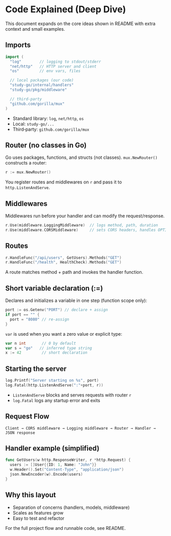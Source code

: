 # Code Explained (Deep Dive)

This document expands on the core ideas shown in README with extra context and small examples.

## Imports

```go
import (
  "log"        // logging to stdout/stderr
  "net/http"   // HTTP server and client
  "os"         // env vars, files

  // local packages (our code)
  "study-go/internal/handlers"
  "study-go/pkg/middleware"

  // third‑party
  "github.com/gorilla/mux"
)
```
- Standard library: `log`, `net/http`, `os`
- Local: `study-go/...`
- Third‑party: `github.com/gorilla/mux`

## Router (no classes in Go)
Go uses packages, functions, and structs (not classes). `mux.NewRouter()` constructs a router:
```go
r := mux.NewRouter()
```
You register routes and middlewares on `r` and pass it to `http.ListenAndServe`.

## Middlewares
Middlewares run before your handler and can modify the request/response.
```go
r.Use(middleware.LoggingMiddleware)  // logs method, path, duration
r.Use(middleware.CORSMiddleware)     // sets CORS headers, handles OPTIONS
```

## Routes
```go
r.HandleFunc("/api/users", GetUsers).Methods("GET")
r.HandleFunc("/health", HealthCheck).Methods("GET")
```
A route matches method + path and invokes the handler function.

## Short variable declaration (:=)
Declares and initializes a variable in one step (function scope only):
```go
port := os.Getenv("PORT") // declare + assign
if port == "" {
  port = "8080" // re-assign
}
```
`var` is used when you want a zero value or explicit type:
```go
var n int       // 0 by default
var s = "go"   // inferred type string
x := 42         // short declaration
```

## Starting the server
```go
log.Printf("Server starting on %s", port)
log.Fatal(http.ListenAndServe(":"+port, r))
```
- `ListenAndServe` blocks and serves requests with router `r`
- `log.Fatal` logs any startup error and exits

## Request Flow
```
Client → CORS middleware → Logging middleware → Router → Handler → JSON response
```

## Handler example (simplified)
```go
func GetUsers(w http.ResponseWriter, r *http.Request) {
  users := []User{{ID: 1, Name: "John"}}
  w.Header().Set("Content-Type", "application/json")
  json.NewEncoder(w).Encode(users)
}
```

## Why this layout
- Separation of concerns (handlers, models, middleware)
- Scales as features grow
- Easy to test and refactor

For the full project flow and runnable code, see README. 